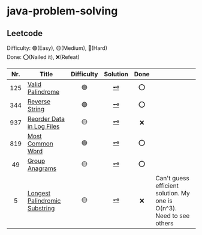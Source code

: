 # java-problem-solving

## Leetcode
Difficulty: 🟢(Easy), 🟡(Medium), 🔴(Hard)  
Done: ⭕️(Nailed it), ❌(Refeat)

|Nr.|Title|Difficulty|Solution|Done| |
|:---:|---|:---:|:---:|:---:|---|
|125|[Valid Palindrome](https://leetcode.com/problems/valid-palindrome/)|🟢|[🗝](Leetcode_125_ValidPalindrome.md)|⭕️||
|344|[Reverse String](https://leetcode.com/problems/reverse-string/)|🟢|[🗝](Leetcode_344_ReverseString.md)|⭕️||
|937|[Reorder Data in Log Files](https://leetcode.com/problems/reorder-data-in-log-files/)|🟡|[🗝](Leetcode_937_ReorderDataInLogFiles.md)|❌||
|819|[Most Common Word](https://leetcode.com/problems/most-common-word/)|🟢|[🗝](Leetcode_819_MostCommonWord.md)|⭕️||
|49|[Group Anagrams](https://leetcode.com/problems/group-anagrams/)|🟡|[🗝](Leetcode_49_GroupAnagrams.md)|⭕️||
|5|[Longest Palindromic Substring](https://leetcode.com/problems/longest-palindromic-substring/)|🟡|[🗝](Leetcode_5_LongestPalindromicSubstring.md)|❌|Can't guess efficient solution. My one is O(n^3). Need to see others |
